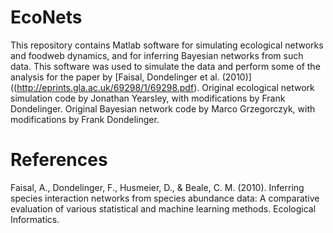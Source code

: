 # EcoNets

This repository contains Matlab software for simulating ecological networks and foodweb dynamics, and for inferring Bayesian networks from such data. This software was used to simulate the data and perform some of the analysis for the paper by [Faisal, Dondelinger et al. (2010)]((http://eprints.gla.ac.uk/69298/1/69298.pdf). Original ecological network simulation code by Jonathan Yearsley, with modifications by Frank Dondelinger. Original Bayesian network code by Marco Grzegorczyk, with modifications by Frank Dondelinger.

# References

Faisal, A., Dondelinger, F., Husmeier, D., & Beale, C. M. (2010). Inferring species interaction networks from species abundance data: A comparative evaluation of various statistical and machine learning methods. Ecological Informatics.
